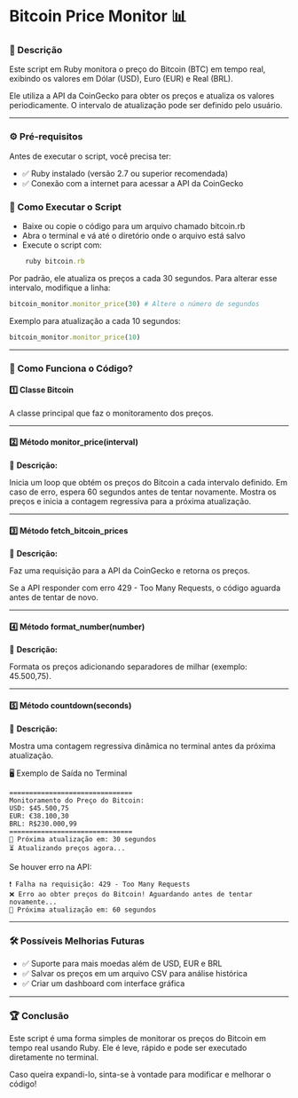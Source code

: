 # Bitcoin Price Monitor 📊
### 📌 Descrição

Este script em Ruby monitora o preço do Bitcoin (BTC) em tempo real, exibindo os valores em Dólar (USD), Euro (EUR) e Real (BRL).

Ele utiliza a API da CoinGecko para obter os preços e atualiza os valores periodicamente. O intervalo de atualização pode ser definido pelo usuário.

---
### ⚙ Pré-requisitos

Antes de executar o script, você precisa ter:

- ✅ Ruby instalado (versão 2.7 ou superior recomendada)
- ✅ Conexão com a internet para acessar a API da CoinGecko

### 🚀 Como Executar o Script

- Baixe ou copie o código para um arquivo chamado bitcoin.rb
- Abra o terminal e vá até o diretório onde o arquivo está salvo
- Execute o script com:
``` ruby
    ruby bitcoin.rb
```

Por padrão, ele atualiza os preços a cada 30 segundos. Para alterar esse intervalo, modifique a linha:
```ruby
bitcoin_monitor.monitor_price(30) # Altere o número de segundos
```
Exemplo para atualização a cada 10 segundos:
``` ruby
bitcoin_monitor.monitor_price(10)
```

---
### 🔧 Como Funciona o Código?
#### 1️⃣ Classe Bitcoin

A classe principal que faz o monitoramento dos preços.

---
#### 2️⃣ Método monitor_price(interval)

📌 **Descrição:**

Inicia um loop que obtém os preços do Bitcoin a cada intervalo definido.
Em caso de erro, espera 60 segundos antes de tentar novamente.
Mostra os preços e inicia a contagem regressiva para a próxima atualização.

---
#### 3️⃣ Método fetch_bitcoin_prices

📌 **Descrição:**

Faz uma requisição para a API da CoinGecko e retorna os preços.
    
Se a API responder com erro 429 - Too Many Requests, o código aguarda antes de tentar de novo.

---
#### 4️⃣ Método format_number(number)

📌 **Descrição:**

Formata os preços adicionando separadores de milhar (exemplo: 45.500,75).

---
#### 5️⃣ Método countdown(seconds)

📌 **Descrição:**

Mostra uma contagem regressiva dinâmica no terminal antes da próxima atualização.

🖥 Exemplo de Saída no Terminal

```
===============================
Monitoramento do Preço do Bitcoin:
USD: $45.500,75
EUR: €38.100,30
BRL: R$230.000,99
===============================
🔄 Próxima atualização em: 30 segundos
⏳ Atualizando preços agora...
```

Se houver erro na API:
```
❗ Falha na requisição: 429 - Too Many Requests
❌ Erro ao obter preços do Bitcoin! Aguardando antes de tentar novamente...
🔄 Próxima atualização em: 60 segundos
```

---
### 🛠 Possíveis Melhorias Futuras

- ✅ Suporte para mais moedas além de USD, EUR e BRL
- ✅ Salvar os preços em um arquivo CSV para análise histórica
- ✅ Criar um dashboard com interface gráfica

---
### 🏆 Conclusão

Este script é uma forma simples de monitorar os preços do Bitcoin em tempo real usando Ruby. Ele é leve, rápido e pode ser executado diretamente no terminal.

Caso queira expandi-lo, sinta-se à vontade para modificar e melhorar o código!